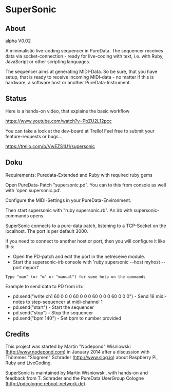 SuperSonic
==========

About
-----

alpha V0.02

A minimalistic live-coding sequencer in PureData. The sequencer receives data via socket-connection - ready for live-coding with text, i.e. with Ruby, JavaScript or other scripting languages.

The sequencer aims at generating MIDI-Data. So be sure, that you have setup, that is ready to receive incoming MIDI-data - no matter if this is hardware, a software host or another PureData-Instrument.

Status
------

Here is a hands-on video, that explains the basic workflow

https://www.youtube.com/watch?v=PbZU2L12pcc


You can take a look at the dev-board at Trello! Feel free to submit your feature-requests or bugs...

https://trello.com/b/VwEZS1U1/supersonic


Doku
----

Requirements: Puredata-Extended and Ruby with required ruby gems

Open PureData-Patch "supersonic.pd". You can to this from console as well with 'open supersonic.pd'.

Configure the MIDI-Settings in your PureData-Environment.

Then start supersonic with "ruby supersonic.rb". An irb with supersonic-commands opens.

SuperSonic connects to a pure-data patch, listening to a TCP-Socket on the localhost. The port is per default 3000.

If you need to connect to another host or port, then you will configure it like this:

 - Open the PD-patch and edit the port in the netreceive module.
 - Start the supersonic-irb console with 'ruby supersonic --host myhost --port myport'

```
Type "man" (or "m" or "manual") for some help on the commands
```

Example to send data to PD from irb:

 - pd.send("write ch1 60 0 0 0 60 0 0 0 60 0 0 0 60 0 0 0") - Send 16 midi-notes to step-sequencer at midi-channel 1 
 - pd.send("start") - Start the sequencer
 - pd.send("stop") - Stop the sequencer
 - pd.send("bpm 140") - Set bpm to number provided


Credits
-------

This project was started by Martin "Nodepond" Wisniowski (http://www.nodepond.com) in January 2014 after a discussion with Thömmes "Slogmen" Schrader (http://www.slog.io) about Raspberry Pi, Ruby and LiveCoding.

SuperSonic is maintained by Martin Wisniowski, with hands-on and feedback from T. Schrader and the PureData UserGroup Cologne (http://pdcologne.reboot-network.de).
